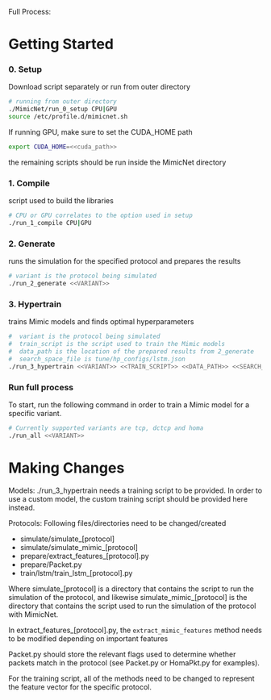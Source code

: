 Full Process:
# Getting Started
### 0. Setup

Download script separately or run from outer directory
```bash
# running from outer directory
./MimicNet/run_0_setup CPU|GPU
source /etc/profile.d/mimicnet.sh
```

If running GPU, make sure to set the CUDA_HOME path 
```bash
export CUDA_HOME=<<cuda_path>>
```


the remaining scripts should be run inside the MimicNet directory
### 1. Compile 

script used to build the libraries 
```bash
# CPU or GPU correlates to the option used in setup
./run_1_compile CPU|GPU
```

### 2. Generate

runs the simulation for the specified protocol and prepares the results
```bash
# variant is the protocol being simulated 
./run_2_generate <<VARIANT>>
```
### 3. Hypertrain 

trains Mimic models and finds optimal hyperparameters

```bash
#  variant is the protocol being simulated
#  train_script is the script used to train the Mimic models
#  data_path is the location of the prepared results from 2_generate
#  search_space_file is tune/hp_configs/lstm.json
./run_3_hypertrain <<VARIANT>> <<TRAIN_SCRIPT>> <<DATA_PATH>> <<SEARCH_SPACE_FILE>>
``` 

### Run full process

To start, run the following command in order to train a Mimic model for a specific variant.
```bash
# Currently supported variants are tcp, dctcp and homa
./run_all <<VARIANT>>
```

# Making Changes

Models: 
	./run_3_hypertrain needs a training script to be provided. In order to use a custom model, the custom training script should be provided here instead.

Protocols:
Following files/directories need to be changed/created
- simulate/simulate_[protocol]
- simulate/simulate_mimic_[protocol]
- prepare/extract_features_[protocol].py
- prepare/Packet.py
- train/lstm/train_lstm_[protocol].py

Where simulate_[protocol] is a directory that contains the script to run the simulation of the protocol, and likewise simulate_mimic_[protocol] is the directory that contains the script used to run the simulation of the protocol with MimicNet.
  
In extract_features_[protocol].py, the `extract_mimic_features` method needs to be modified depending on important features
  
Packet.py should store the relevant flags used to determine whether packets match in the protocol (see Packet.py or HomaPkt.py for examples).

For the training script, all of the methods need to be changed to represent the feature vector for the specific protocol. 

